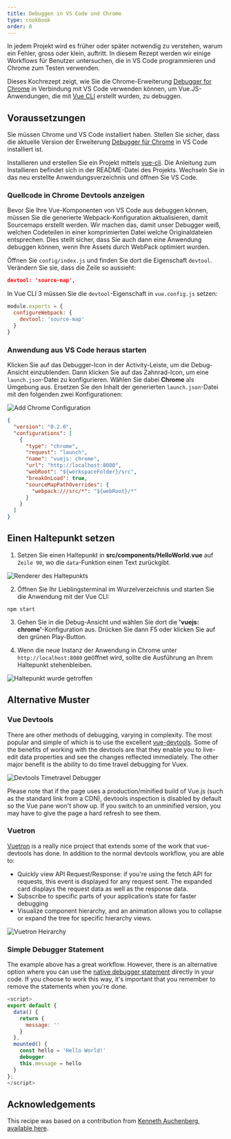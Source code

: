 ```yaml
---
title: Debuggen in VS Code und Chrome
type: cookbook
order: 8
---
```


In jedem Projekt wird es früher oder später notwendig zu verstehen, warum ein Fehler, gross oder klein, auftritt. In diesem Rezept werden wir einige Workflows für Benutzer untersuchen, die in VS Code programmieren und Chrome zum Testen verwenden.

Dieses Kochrezept zeigt, wie Sie die Chrome-Erweiterung [Debugger for Chrome](https://github.com/Microsoft/VSCode-chrome-debug) in Verbindung mit VS Code verwenden können, um Vue.JS-Anwendungen, die mit [Vue CLI](https://github.com/vuejs/vue-cli) erstellt wurden, zu debuggen.

## Voraussetzungen

Sie müssen Chrome und VS Code installiert haben. Stellen Sie sicher, dass die aktuelle Version der Erweiterung [Debugger für Chrome](https://marketplace.visualstudio.com/items?itemName=msjsdiag.debugger-for-chrome) in VS Code installiert ist.

Installieren und erstellen Sie ein Projekt mittels [vue-cli](https://github.com/vuejs/vue-cli). Die Anleitung zum Installieren befindet sich in der README-Datei des Projekts. Wechseln Sie in das neu erstellte Anwendungsverzeichnis und öffnen Sie VS Code.

### Quellcode in Chrome Devtools anzeigen

Bevor Sie Ihre Vue-Komponenten von VS Code aus debuggen können, müssen Sie die generierte Webpack-Konfiguration aktualisieren, damit Sourcemaps erstellt werden. Wir machen das, damit unser Debugger weiß, welchen Codeteilen in einer komprimierten Datei welche Originaldateien entsprechen. Dies stellt sicher, dass Sie auch dann eine Anwendung debuggen können, wenn Ihre Assets durch WebPack optimiert wurden.

Öffnen Sie `config/index.js` und finden Sie dort die Eigenschaft `devtool`. Verändern Sie sie, dass die Zeile so aussieht:

```json
devtool: 'source-map',
```

In Vue CLI 3 müssen Sie die `devtool`-Eigenschaft in `vue.config.js` setzen:

```js
module.exports = {
  configureWebpack: {
    devtool: 'source-map'
  }
}
```

### Anwendung aus VS Code heraus starten

Klicken Sie auf das Debugger-Icon in der Activity-Leiste, um die Debug-Ansicht einzublenden. Dann klicken Sie auf das Zahnrad-Icon, um eine `launch.json`-Datei zu konfigurieren. Wählen Sie dabei **Chrome** als Umgebung aus. Ersetzen Sie den Inhalt der generierten `launch.json`-Datei mit den folgenden zwei Konfigurationen:

![Add Chrome Configuration](/images/config_add.png)

```json
{
  "version": "0.2.0",
  "configurations": [
    {
      "type": "chrome",
      "request": "launch",
      "name": "vuejs: chrome",
      "url": "http://localhost:8080",
      "webRoot": "${workspaceFolder}/src",
      "breakOnLoad": true,
      "sourceMapPathOverrides": {
        "webpack:///src/*": "${webRoot}/*"
      }
    }
  ]
}
```

## Einen Haltepunkt setzen

1.  Setzen Sie einen Haltepunkt in **src/components/HelloWorld.vue** auf `Zeile 90`, wo die `data`-Funktion einen Text zurückgibt.

  ![Renderer des Haltepunkts](/images/breakpoint_set.png)

2.  Öffnen Sie Ihr Lieblingsterminal im Wurzelverzeichnis und starten Sie die Anwendung mit der Vue CLI:

  ```
  npm start
  ```

3.  Gehen Sie in die Debug-Ansicht und wählen Sie dort die **'vuejs: chrome'**-Konfiguration aus. Drücken Sie dann F5 oder klicken Sie auf den grünen Play-Button.

4.  Wenn die neue Instanz der Anwendung in Chrome unter `http://localhost:8080` geöffnet wird, sollte die Ausführung an Ihrem Haltepunkt stehenbleiben.

  ![Haltepunkt wurde getroffen](/images/breakpoint_hit.png)

## Alternative Muster

### Vue Devtools

There are other methods of debugging, varying in complexity. The most popular and simple of which is to use the excellent [vue-devtools](https://chrome.google.com/webstore/detail/vuejs-devtools/nhdogjmejiglipccpnnnanhbledajbpd). Some of the benefits of working with the devtools are that they enable you to live-edit data properties and see the changes reflected immediately. The other major benefit is the ability to do time travel debugging for Vuex.

![Devtools Timetravel Debugger](/images/devtools-timetravel.gif)

<p class="tip">Please note that if the page uses a production/minified build of Vue.js (such as the standard link from a CDN), devtools inspection is disabled by default so the Vue pane won't show up. If you switch to an unminified version, you may have to give the page a hard refresh to see them.</p>

### Vuetron

[Vuetron](http://vuetron.io/) is a really nice project that extends some of the work that vue-devtools has done. In addition to the normal devtools workflow, you are able to:

* Quickly view API Request/Response: if you're using the fetch API for requests, this event is displayed for any request sent. The expanded card displays the request data as well as the response data.
* Subscribe to specific parts of your application’s state for faster debugging
* Visualize component hierarchy, and an animation allows you to collapse or expand the tree for specific hierarchy views.

![Vuetron Heirarchy](/images/vuetron-heirarchy.gif)

### Simple Debugger Statement

The example above has a great workflow. However, there is an alternative option where you can use the [native debugger statement](https://developer.mozilla.org/en-US/docs/Web/JavaScript/Reference/Statements/debugger) directly in your code. If you choose to work this way, it's important that you remember to remove the statements when you're done.

```js
<script>
export default {
  data() {
    return {
      message: ''
    }
  },
  mounted() {
    const hello = 'Hello World!'
    debugger
    this.message = hello
  }
};
</script>
```

## Acknowledgements

This recipe was based on a contribution from [Kenneth Auchenberg](https://twitter.com/auchenberg), [available here](https://github.com/Microsoft/VSCode-recipes/tree/master/vuejs-cli).
